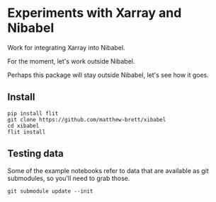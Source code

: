 # Experiments with Xarray and Nibabel

Work for integrating Xarray into Nibabel.

For the moment, let's work outside Nibabel.

Perhaps this package will stay outside Nibabel, let's see how it goes.

## Install

```
pip install flit
git clone https://github.com/matthew-brett/xibabel
cd xibabel
flit install
```
## Testing data

Some of the example notebooks refer to data that are available as git
submodules, so you'll need to grab those.

```
git submodule update --init
```
